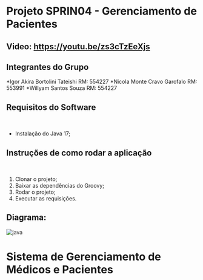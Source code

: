 # Projeto SPRIN04 - Gerenciamento de Pacientes

## Video: https://youtu.be/zs3cTzEeXjs

## Integrantes do Grupo

*Igor Akira Bortolini Tateishi RM: 554227 
*Nicola Monte Cravo Garofalo RM: 553991 
*Willyam Santos Souza RM: 554227 

## Requisitos do Software
 
- Instalação do Java 17;
 
## Instruções de como rodar a aplicação
 
1. Clonar o projeto;
2. Baixar as dependências do Groovy;
3. Rodar o projeto;
4. Executar as requisições.


## Diagrama:
![java](https://github.com/user-attachments/assets/60264022-3a21-435c-8b27-997127e997cf)

# Sistema de Gerenciamento de Médicos e Pacientes

